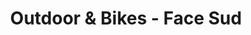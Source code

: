 ---
title: "Outdoor & Bikes - Face Sud"
url: /vallon-pont-darc/outdoor-et-bikes-face-sud/
shop: vélo
---